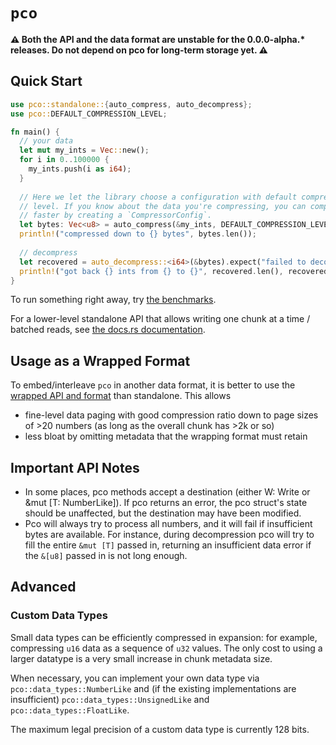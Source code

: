 # `pco`

**⚠️ Both the API and the data format are unstable for the 0.0.0-alpha.\*
releases. Do not depend on pco for long-term storage yet. ⚠️**

## Quick Start

```rust
use pco::standalone::{auto_compress, auto_decompress};
use pco::DEFAULT_COMPRESSION_LEVEL;

fn main() {
  // your data
  let mut my_ints = Vec::new();
  for i in 0..100000 {
    my_ints.push(i as i64);
  }
 
  // Here we let the library choose a configuration with default compression
  // level. If you know about the data you're compressing, you can compress
  // faster by creating a `CompressorConfig`.
  let bytes: Vec<u8> = auto_compress(&my_ints, DEFAULT_COMPRESSION_LEVEL);
  println!("compressed down to {} bytes", bytes.len());
 
  // decompress
  let recovered = auto_decompress::<i64>(&bytes).expect("failed to decompress");
  println!("got back {} ints from {} to {}", recovered.len(), recovered[0], recovered.last().unwrap());
}
```

To run something right away, try
[the benchmarks](../bench/README.md).

For a lower-level standalone API that allows writing one chunk at a time /
batched reads, see [the docs.rs documentation](https://docs.rs/pco/latest/pco/).

## Usage as a Wrapped Format

To embed/interleave `pco` in another data format, it is better to use
the [wrapped API and format](src/wrapped) than standalone. 
This allows
* fine-level data paging with good compression ratio down to page sizes of >20 numbers
(as long as the overall chunk has >2k or so)
* less bloat by omitting metadata that the wrapping format must retain

## Important API Notes

* In some places, pco methods accept a destination (either W: Write or &mut [T: NumberLike]).
If pco returns an error, the pco struct's state should be unaffected, but the destination
may have been modified.
* Pco will always try to process all numbers, and it will fail if insufficient bytes are
available. For instance, during decompression pco will try to fill the entire `&mut [T]`
passed in, returning an insufficient data error if the `&[u8]` passed in is not long enough.

## Advanced

### Custom Data Types

Small data types can be efficiently compressed in expansion:
for example, compressing `u16` data as a sequence of `u32`
values.  The only cost to using a larger datatype is a very small
increase in chunk metadata size.

When necessary, you can implement your own data type via
`pco::data_types::NumberLike` and (if the existing
implementations are insufficient)
`pco::data_types::UnsignedLike` and
`pco::data_types::FloatLike`.

The maximum legal precision of a custom data type is currently 128 bits.
